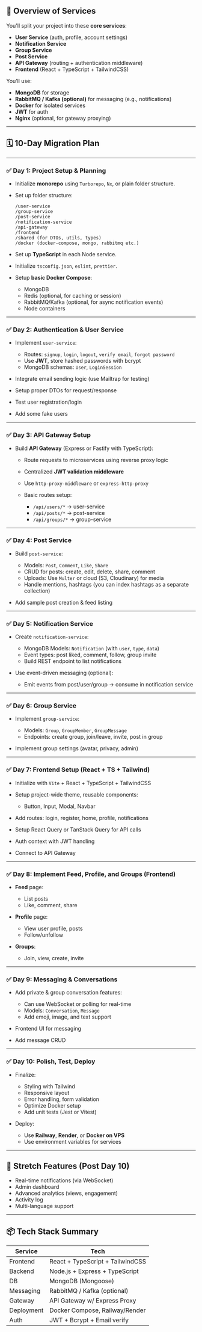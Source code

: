 ## 🧠 Overview of Services

You'll split your project into these **core services**:

* **User Service** (auth, profile, account settings)
* **Notification Service**
* **Group Service**
* **Post Service**
* **API Gateway** (routing + authentication middleware)
* **Frontend** (React + TypeScript + TailwindCSS)

You’ll use:

* **MongoDB** for storage
* **RabbitMQ / Kafka (optional)** for messaging (e.g., notifications)
* **Docker** for isolated services
* **JWT** for auth
* **Nginx** (optional, for gateway proxying)

---

## 🗓️ 10-Day Migration Plan

---

### ✅ **Day 1: Project Setup & Planning**

* Initialize **monorepo** using `Turborepo`, `Nx`, or plain folder structure.
* Set up folder structure:

  ```
  /user-service
  /group-service
  /post-service
  /notification-service
  /api-gateway
  /frontend
  /shared (for DTOs, utils, types)
  /docker (docker-compose, mongo, rabbitmq etc.)
  ```
* Set up **TypeScript** in each Node service.
* Initialize `tsconfig.json`, `eslint`, `prettier`.
* Setup **basic Docker Compose**:

  * MongoDB
  * Redis (optional, for caching or session)
  * RabbitMQ/Kafka (optional, for async notification events)
  * Node containers

---

### ✅ **Day 2: Authentication & User Service**

* Implement `user-service`:

  * Routes: `signup`, `login`, `logout`, `verify email`, `forgot password`
  * Use **JWT**, store hashed passwords with bcrypt
  * MongoDB schemas: `User`, `LoginSession`
* Integrate email sending logic (use Mailtrap for testing)
* Setup proper DTOs for request/response
* Test user registration/login
* Add some fake users

---

### ✅ **Day 3: API Gateway Setup**

* Build **API Gateway** (Express or Fastify with TypeScript):

  * Route requests to microservices using reverse proxy logic
  * Centralized **JWT validation middleware**
  * Use `http-proxy-middleware` or `express-http-proxy`
  * Basic routes setup:

    * `/api/users/*` → user-service
    * `/api/posts/*` → post-service
    * `/api/groups/*` → group-service

---

### ✅ **Day 4: Post Service**

* Build `post-service`:

  * Models: `Post`, `Comment`, `Like`, `Share`
  * CRUD for posts: create, edit, delete, share, comment
  * Uploads: Use `Multer` or cloud (S3, Cloudinary) for media
  * Handle mentions, hashtags (you can index hashtags as a separate collection)
* Add sample post creation & feed listing

---

### ✅ **Day 5: Notification Service**

* Create `notification-service`:

  * MongoDB Models: `Notification` (with `user`, `type`, `data`)
  * Event types: post liked, comment, follow, group invite
  * Build REST endpoint to list notifications
* Use event-driven messaging (optional):

  * Emit events from post/user/group → consume in notification service

---

### ✅ **Day 6: Group Service**

* Implement `group-service`:

  * Models: `Group`, `GroupMember`, `GroupMessage`
  * Endpoints: create group, join/leave, invite, post in group
* Implement group settings (avatar, privacy, admin)

---

### ✅ **Day 7: Frontend Setup (React + TS + Tailwind)**

* Initialize with `Vite` + React + TypeScript + TailwindCSS
* Setup project-wide theme, reusable components:

  * Button, Input, Modal, Navbar
* Add routes: login, register, home, profile, notifications
* Setup React Query or TanStack Query for API calls
* Auth context with JWT handling
* Connect to API Gateway

---

### ✅ **Day 8: Implement Feed, Profile, and Groups (Frontend)**

* **Feed** page:

  * List posts
  * Like, comment, share
* **Profile** page:

  * View user profile, posts
  * Follow/unfollow
* **Groups**:

  * Join, view, create, invite

---

### ✅ **Day 9: Messaging & Conversations**

* Add private & group conversation features:

  * Can use WebSocket or polling for real-time
  * Models: `Conversation`, `Message`
  * Add emoji, image, and text support
* Frontend UI for messaging
* Add message CRUD

---

### ✅ **Day 10: Polish, Test, Deploy**

* Finalize:

  * Styling with Tailwind
  * Responsive layout
  * Error handling, form validation
  * Optimize Docker setup
  * Add unit tests (Jest or Vitest)
* Deploy:

  * Use **Railway**, **Render**, or **Docker on VPS**
  * Use environment variables for services

---

## 🔁 Stretch Features (Post Day 10)

* Real-time notifications (via WebSocket)
* Admin dashboard
* Advanced analytics (views, engagement)
* Activity log
* Multi-language support

---

## 📦 Tech Stack Summary

| Service    | Tech                             |
| ---------- | -------------------------------- |
| Frontend   | React + TypeScript + TailwindCSS |
| Backend    | Node.js + Express + TypeScript   |
| DB         | MongoDB (Mongoose)               |
| Messaging  | RabbitMQ / Kafka (optional)      |
| Gateway    | API Gateway w/ Express Proxy     |
| Deployment | Docker Compose, Railway/Render   |
| Auth       | JWT + Bcrypt + Email verify      |

